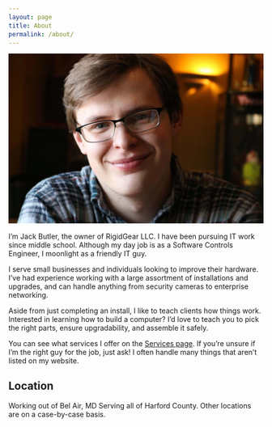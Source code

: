 ```yaml
---
layout: page
title: About
permalink: /about/
---
```


![Photo of me](/assets/me.jpg)

I’m Jack Butler, the owner of RigidGear LLC. I have been pursuing IT work since middle school. Although my day job is as a Software Controls Engineer, I moonlight as a friendly IT guy.
  
I serve small businesses and individuals looking to improve their hardware. I’ve had experience working with a large assortment of installations and upgrades, and can handle anything from security cameras to enterprise networking.
  
Aside from just completing an install, I like to teach clients how things work. Interested in learning how to build a computer? I’d love to teach you to pick the right parts, ensure upgradability, and assemble it safely.
  
You can see what services I offer on the [Services page](/services/). If you’re unsure if I’m the right guy for the job, just ask! I often handle many things that aren’t listed on my website.
  
	
## Location

Working out of Bel Air, MD
Serving all of Harford County. Other locations are on a case-by-case basis.
